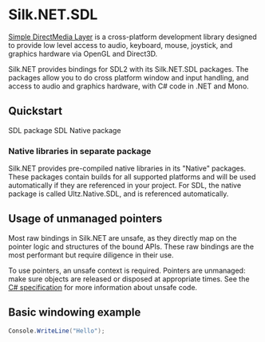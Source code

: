 # Silk.NET.SDL

[Simple DirectMedia Layer](https://www.libsdl.org) is a cross-platform
development library designed to provide low level access to audio, keyboard,
mouse, joystick, and graphics hardware via OpenGL and Direct3D.

Silk.NET provides bindings for SDL2 with its Silk.NET.SDL packages. The
packages allow you to do cross platform window and input handling, and access
to audio and graphics hardware, with C# code in .NET and Mono.

## Quickstart

SDL package
SDL Native package

### Native libraries in separate package

Silk.NET provides pre-compiled native libraries in its "Native" packages.
These packages contain builds for all supported platforms and will be used
automatically if they are referenced in your project.
For SDL, the native package is called Ultz.Native.SDL, and is referenced
automatically.

## Usage of unmanaged pointers

Most raw bindings in Silk.NET are unsafe, as they directly map on the
pointer logic and structures of the bound APIs. These raw bindings are
the most performant but require diligence in their use.

To use pointers, an unsafe context is required. Pointers are unmanaged: make sure objects are released
or disposed at appropriate times.
See the [C# specification](https://learn.microsoft.com/en-us/dotnet/csharp/language-reference/language-specification/unsafe-code)
for more information about unsafe code.

## Basic windowing example

```csharp
Console.WriteLine("Hello");
```
